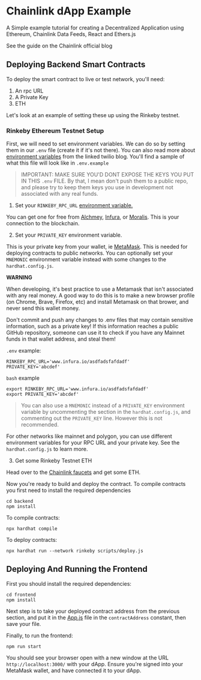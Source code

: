 #  Chainlink dApp Example
 A Simple example tutorial for creating a Decentralized Application using Ethereum, Chainlink Data Feeds, React and Ethers.js

 See the guide on the Chainlink official blog


## Deploying Backend Smart Contracts
To deploy the smart contract to live or test network, you'll need:

1. An rpc URL 
2. A Private Key
3. ETH 

Let's look at an example of setting these up using the Rinkeby testnet. 

### Rinkeby Ethereum Testnet Setup

First, we will need to set environment variables. We can do so by setting them in our `.env` file (create it if it's not there). You can also read more about [environment variables](https://www.twilio.com/blog/2017/01/how-to-set-environment-variables.html) from the linked twilio blog. You'll find a sample of what this file will look like in `.env.example`

> IMPORTANT: MAKE SURE YOU'D DONT EXPOSE THE KEYS YOU PUT IN THIS `.env` FILE. By that, I mean don't push them to a public repo, and please try to keep them keys you use in development not associated with any real funds. 

1. Set your `RINKEBY_RPC_URL` [environment variable.](https://www.twilio.com/blog/2017/01/how-to-set-environment-variables.html)

You can get one for free from [Alchmey](https://www.alchemy.com/), [Infura](https://infura.io/), or [Moralis](https://moralis.io/speedy-nodes/). This is your connection to the blockchain. 

2. Set your `PRIVATE_KEY` environment variable. 

This is your private key from your wallet, ie [MetaMask](https://metamask.io/). This is needed for deploying contracts to public networks. You can optionally set your `MNEMONIC` environment variable instead with some changes to the `hardhat.config.js`.

**WARNING**

When developing, it's best practice to use a Metamask that isn't associated with any real money. A good way to do this is to make a new browser profile (on Chrome, Brave, Firefox, etc) and install Metamask on that brower, and never send this wallet money.  

Don't commit and push any changes to .env files that may contain sensitive information, such as a private key! If this information reaches a public GitHub repository, someone can use it to check if you have any Mainnet funds in that wallet address, and steal them!

`.env` example:
```
RINKEBY_RPC_URL='www.infura.io/asdfadsfafdadf'
PRIVATE_KEY='abcdef'
```
`bash` example
```
export RINKEBY_RPC_URL='www.infura.io/asdfadsfafdadf'
export PRIVATE_KEY='abcdef'
```

> You can also use a `MNEMONIC` instead of a `PRIVATE_KEY` environment variable by uncommenting the section in the `hardhat.config.js`, and commenting out the `PRIVATE_KEY` line. However this is not recommended. 

For other networks like mainnet and polygon, you can use different environment variables for your RPC URL and your private key. See the `hardhat.config.js` to learn more. 

3. Get some Rinkeby Testnet ETH 

Head over to the [Chainlink faucets](https://faucets.chain.link/) and get some ETH. 

Now you're ready to build and deploy the contract. To compile contracts you first need to install the required dependencies

```
cd backend
npm install
```

To compile contracts:

```
npx hardhat compile
```

To deploy contracts:

```
npx hardhat run --network rinkeby scripts/deploy.js
```


## Deploying And Running the Frontend

First you should install the required dependencies:

```
cd frontend
npm install
```

Next step is to take your deployed contract address from the previous section, and put it in the [App.js](./frontend/src/App.js) file in the `contractAddress` constant, then save your file.

Finally, to run the frontend:
```
npm run start
```

You should see your browser open with a new window at the URL `http://localhost:3000/` with your dApp. Ensure you're signed into your MetaMask wallet, and have connected it to your dApp.
